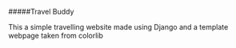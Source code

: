 #####Travel Buddy

This a simple travelling website made using Django and a template webpage taken from colorlib
